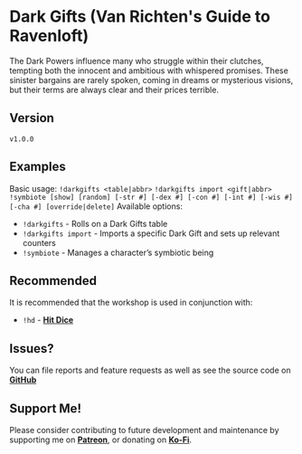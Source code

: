 # Dark Gifts (Van Richten's Guide to Ravenloft)

The Dark Powers influence many who struggle within their clutches, tempting both the innocent and ambitious with whispered promises. These sinister bargains are rarely spoken, coming in dreams or mysterious visions, but their terms are always clear and their prices terrible.

## Version
`v1.0.0`

## Examples
Basic usage:
`!darkgifts <table|abbr>`
`!darkgifts import <gift|abbr>`
`!symbiote [show] [random] [-str #] [-dex #] [-con #] [-int #] [-wis #] [-cha #] [override|delete]`
Available options:
- `!darkgifts` - Rolls on a Dark Gifts table
- `!darkgifts import` - Imports a specific Dark Gift and sets up relevant counters
- `!symbiote` - Manages a character’s symbiotic being

## Recommended

It is recommended that the workshop is used in conjunction with:
- `!hd` - [**Hit Dice**](https://avrae.io/dashboard/workshop/5f9b7e7b14a62cb7e811c1bd)

## Issues?
You can file reports and feature requests as well as see the source code on [**GitHub**](https://github.com/fatestapestry/avrae-collections)

## Support Me!
Please consider contributing to future development and maintenance by supporting me on [**Patreon**](https://www.patreon.com/fatestapestry), or donating on [**Ko-Fi**](https://ko-fi.com/noralf).

